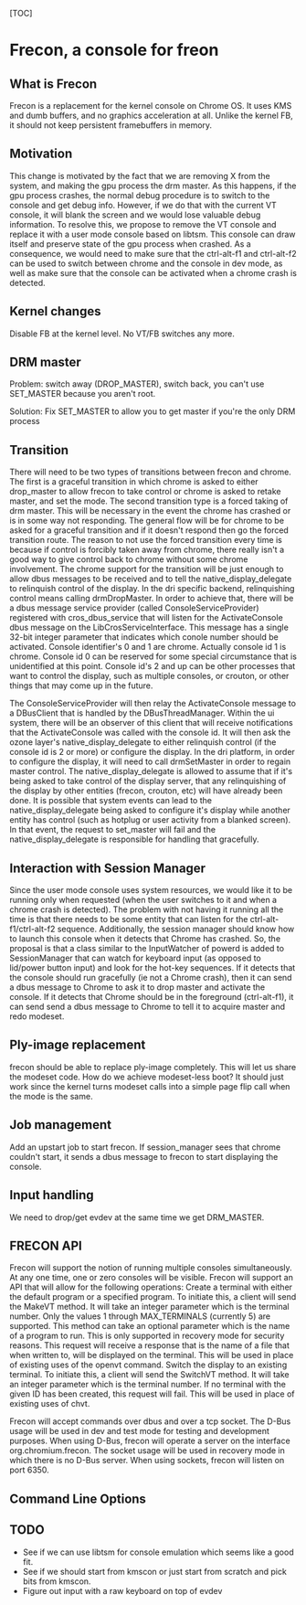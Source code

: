 [TOC]

# Frecon, a console for freon

## What is Frecon
Frecon is a replacement for the kernel console on Chrome OS. It uses KMS and dumb buffers, and no graphics acceleration at all. Unlike the kernel FB, it should not keep persistent framebuffers in memory.

## Motivation
This change is motivated by the fact that we are removing X from the system, and making the gpu process the drm master.  As this happens, if the gpu process crashes, the normal debug procedure is to switch to the console and get debug info.  However, if we do that with the current VT console, it will blank the screen and we would lose valuable debug information.  To resolve this, we propose to remove the VT console and replace it with a user mode console based on libtsm.   This console can draw itself and preserve state of the gpu process when crashed.   As a consequence, we would need to make sure that the ctrl-alt-f1 and ctrl-alt-f2 can be used to switch between chrome and the console in dev mode, as well as make sure that the console can be activated when a chrome crash is detected.

## Kernel changes
Disable FB at the kernel level. No VT/FB switches any more.

## DRM master
Problem: switch away (DROP_MASTER), switch back, you can't use SET_MASTER because you aren't root.

Solution: Fix SET_MASTER to allow you to get master if you're the only DRM process

## Transition
There will need to be two types of transitions between frecon and chrome.   The first is a graceful transition in which chrome is asked to either drop_master to allow frecon to take control or chrome is asked to retake master, and set the mode.   The second transition type is a forced taking of drm master.  This will be necessary in the event the chrome has crashed or is in some way not responding.   The general flow will be for chrome to be asked for a graceful transition and if it doesn't respond then go the forced transition route.   The reason to not use the forced transition every time is because if control is forcibly taken away from chrome, there really isn't a good way to give control back to chrome without some chrome involvement.   The chrome support for the transition will be just enough to allow dbus messages to be received and to tell the native_display_delegate to relinquish control of the display.   In the dri specific backend, relinquishing control means calling drmDropMaster.   In order to achieve that, there will be a dbus message service provider (called ConsoleServiceProvider) registered with cros_dbus_service that will listen for the ActivateConsole dbus message on the LibCrosServiceInterface.  This message has a single 32-bit integer parameter that indicates which conole number should be activated.   Console identifier's 0 and 1 are chrome.  Actually console id 1 is chrome.  Console id 0 can be reserved for some special circumstance that is unidentified at this point.   Console id's 2 and up can be other processes that want to control the display, such as multiple consoles, or crouton, or other things that may come up in the future.

The ConsoleServiceProvider will then relay the ActivateConsole message to a DBusClient that is handled by the DBusThreadManager.   Within the ui system, there will be an observer of this client that will receive notifications that the ActivateConsole was called with the console id.   It will then ask the ozone layer's native_display_delegate to either relinquish control (if the console id is 2 or more) or configure the display.   In the dri platform, in order to configure the display, it will need to call drmSetMaster in order to regain master control.   The native_display_delegate is allowed to assume that if it's being asked to take control of the display server, that any relinquishing of the display by other entities (frecon, crouton, etc) will have already been done.   It is possible that system events can lead to the native_display_delegate being asked to configure it's display while another entity has control (such as hotplug or user activity from a blanked screen).   In that event, the request to set_master will fail and the native_display_delegate is responsible for handling that gracefully.

## Interaction with Session Manager
Since the user mode console uses system resources, we would like it to be running only when requested (when the user switches to it and when a chrome crash is detected).    The problem with not having it running all the time is that there needs to be some entity that can listen for the ctrl-alt-f1/ctrl-alt-f2 sequence.   Additionally, the session manager should know how to launch this console when it detects that Chrome has crashed.   So, the proposal is that a class similar to the InputWatcher of powerd is added to SessionManager that can watch for keyboard input (as opposed to lid/power button input) and look for the hot-key sequences.   If it detects that the console should run gracefully (ie not a Chrome crash), then it can send a dbus message to Chrome to ask it to drop master and activate the console.   If it detects that Chrome should be in the foreground (ctrl-alt-f1), it can send send a dbus message to Chrome to tell it to acquire master and redo modeset.

## Ply-image replacement
frecon should be able to replace ply-image completely. This will let us share the modeset code. How do we achieve modeset-less boot? It should just work since the kernel turns modeset calls into a simple page flip call when the mode is the same.

## Job management
Add an upstart job to start frecon. If session_manager sees that chrome couldn't start, it sends a dbus message to frecon to start displaying the console.

## Input handling
We need to drop/get evdev at the same time we get DRM_MASTER. 

## FRECON API
Frecon will support the notion of running multiple consoles simultaneously.   At any one time, one or zero consoles will be visible.   Frecon will support an API that will allow for the following operations:
Create a terminal with either the default program or a specified program.  To initiate this, a client will send the MakeVT method.   It will take an integer parameter which is the terminal number.   Only the values 1 through MAX_TERMINALS (currently 5) are supported.   This method can take an optional parameter which is the name of a program to run.   This is only supported in recovery mode for security reasons.   This request will receive a response that is the name of a file that when written to, will be displayed on the terminal.   This will be used in place of existing uses of the openvt command.
Switch the display to an existing terminal.   To initiate this, a client will send the SwitchVT method.   It will take an integer parameter which is the terminal number.   If no terminal with the given ID has been created, this request will fail.   This will be used in place of existing uses of chvt.

Frecon will accept commands over dbus and over a tcp socket.   The D-Bus usage will be used in dev and test mode for testing and development purposes.   When using D-Bus, frecon will operate a server on the interface org.chromium.frecon.   The socket usage will be used in recovery mode in which there is no D-Bus server.   When using sockets, frecon will listen on port 6350.

## Command Line Options

## TODO
- See if we can use libtsm for console emulation which seems like a good fit.
- See if we should start from kmscon or just start from scratch and pick bits from kmscon.
- Figure out input with a raw keyboard on top of evdev
